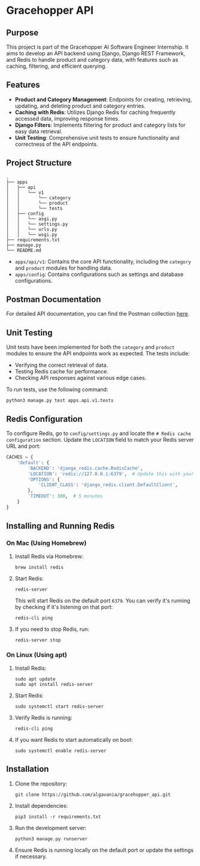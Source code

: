 # Gracehopper API

## Purpose
This project is part of the Gracehopper AI Software Engineer Internship. It aims to develop an API backend using Django, Django REST Framework, and Redis to handle product and category data, with features such as caching, filtering, and efficient querying.

## Features
- **Product and Category Management**: Endpoints for creating, retrieving, updating, and deleting product and category entries.
- **Caching with Redis**: Utilizes Django Redis for caching frequently accessed data, improving response times.
- **Django Filters**: Implements filtering for product and category lists for easy data retrieval.
- **Unit Testing**: Comprehensive unit tests to ensure functionality and correctness of the API endpoints.

## Project Structure
```
.
├── apps
│   ├── api
│   │   └── v1
│   │       └── category
│   │       └── product
│   │       └── tests
│   ├── config
│   │   └── asgi.py
│   │   └── settings.py
│   │   └── urls.py
│   │   └── wsgi.py
├── requirements.txt
├── manage.py
└── README.md
```

- `apps/api/v1`: Contains the core API functionality, including the `category` and `product` modules for handling data.
- `apps/config`: Contains configurations such as settings and database configurations.
  
## Postman Documentation
For detailed API documentation, you can find the Postman collection [here](https://github.com/algavania/gracehopper_api/blob/main/postman_collection.json).

## Unit Testing
Unit tests have been implemented for both the `category` and `product` modules to ensure the API endpoints work as expected. The tests include:
- Verifying the correct retrieval of data.
- Testing Redis cache for performance.
- Checking API responses against various edge cases.

To run tests, use the following command:
```
python3 manage.py test apps.api.v1.tests
```

## Redis Configuration

To configure Redis, go to `config/settings.py` and locate the `# Redis cache configuration` section. Update the `LOCATION` field to match your Redis server URL and port:

```python
CACHES = {
    'default': {
        'BACKEND': 'django_redis.cache.RedisCache',
        'LOCATION': 'redis://127.0.0.1:6379',  # Update this with your Redis URL and port
        'OPTIONS': {
            'CLIENT_CLASS': 'django_redis.client.DefaultClient',
        },
        'TIMEOUT': 300,  # 5 minutes
    }
}
```

## Installing and Running Redis

### On Mac (Using Homebrew)

1. Install Redis via Homebrew:
   ```
   brew install redis
   ```

2. Start Redis:
   ```
   redis-server
   ```

   This will start Redis on the default port `6379`. You can verify it's running by checking if it's listening on that port:
   ```
   redis-cli ping
   ```

3. If you need to stop Redis, run:
   ```
   redis-server stop
   ```

### On Linux (Using apt)

1. Install Redis:
   ```
   sudo apt update
   sudo apt install redis-server
   ```

2. Start Redis:
   ```
   sudo systemctl start redis-server
   ```

3. Verify Redis is running:
   ```
   redis-cli ping
   ```

4. If you want Redis to start automatically on boot:
   ```
   sudo systemctl enable redis-server
   ```

## Installation

1. Clone the repository:
   ```
   git clone https://github.com/algavania/gracehopper_api.git
   ```

2. Install dependencies:
   ```
   pip3 install -r requirements.txt
   ```

3. Run the development server:
   ```
   python3 manage.py runserver
   ```

4. Ensure Redis is running locally on the default port or update the settings if necessary.
